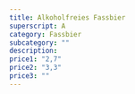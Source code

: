 ```yaml
---
title: Alkoholfreies Fassbier
superscript: A
category: Fassbier
subcategory: ""
description: 
price1: "2,7"
price2: "3,3"
price3: ""
---
```

